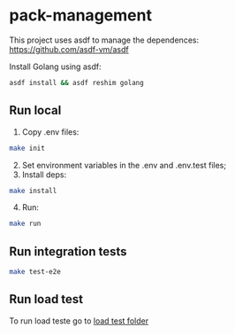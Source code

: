 # pack-management

This project uses asdf to manage the dependences: https://github.com/asdf-vm/asdf

Install Golang using asdf:

```sh
asdf install && asdf reshim golang
```

## Run local

1. Copy .env files:

```sh
make init
```

2. Set environment variables in the .env and .env.test files;
3. Install deps:

```sh
make install
```

4. Run:

```sh
make run
```

## Run integration tests

```sh
make test-e2e
```

## Run load test
To run load teste go to [load test folder](./__loadtest/README.md)
